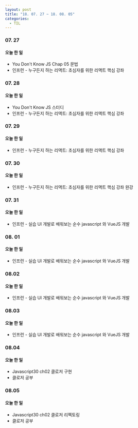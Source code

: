 ```yaml
---
layout: post
title: "18. 07. 27 ~ 18. 08. 05"
categories:
  - TIL
---
```


### 07. 27
#### 오늘 한 일
- You Don't Know JS Chap 05 문법
- 인프런 - 누구든지 하는 리액트: 초심자를 위한 리액트 핵심 강좌


### 07. 28
#### 오늘 한 일
- You Don't Know JS 스터디
- 인프런 - 누구든지 하는 리액트: 초심자를 위한 리액트 핵심 강좌

### 07. 29
#### 오늘 한 일
- 인프런 - 누구든지 하는 리액트: 초심자를 위한 리액트 핵심 강좌

### 07. 30
#### 오늘 한 일
- 인프런 - 누구든지 하는 리액트: 초심자를 위한 리액트 핵심 강좌 완강

### 07. 31
#### 오늘 한 일
- 인프런 - 실습 UI 개발로 배워보는 순수 javascript 와 VueJS 개발

### 08. 01
#### 오늘 한 일
- 인프런 - 실습 UI 개발로 배워보는 순수 javascript 와 VueJS 개발

### 08.02
#### 오늘 한 일
- 인프런 - 실습 UI 개발로 배워보는 순수 javascript 와 VueJS 개발

### 08.03
#### 오늘 한 일 
- 인프런 - 실습 UI 개발로 배워보는 순수 javascript 와 VueJS 개발

### 08.04
#### 오늘 한 일
- Javascript30 ch02 클로저 구현
- 클로저 공부

### 08.05
#### 오늘 한 일
- Javascript30 ch02 클로저 리펙토링
- 클로저 공부
